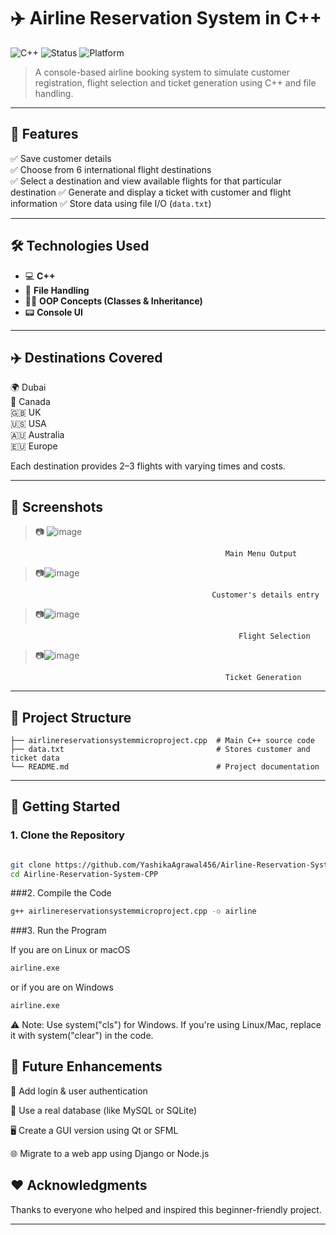 # ✈️ Airline Reservation System in C++

![C++](https://img.shields.io/badge/language-C++-blue.svg)
![Status](https://img.shields.io/badge/status-active-brightgreen)
![Platform](https://img.shields.io/badge/platform-Windows-lightgrey)

> A console-based airline booking system to simulate customer registration, flight selection and ticket generation using C++ and file handling.

---

## 🎯 Features

✅ Save customer details  
✅ Choose from 6 international flight destinations  
✅ Select a destination and view available flights for that particular destination 
✅ Generate and display a ticket with customer and flight information 
✅ Store data using file I/O (`data.txt`)

---

## 🛠 Technologies Used

- 💻 **C++**
- 📁 **File Handling**
- 👨‍💻 **OOP Concepts (Classes & Inheritance)**
- 📟 **Console UI**

---

## ✈️ Destinations Covered

🌍 Dubai  
🍁 Canada  
🇬🇧 UK  
🇺🇸 USA  
🇦🇺 Australia  
🇪🇺 Europe

Each destination provides 2–3 flights with varying times and costs.

---

## 📸 Screenshots

> 📷 ![image](https://github.com/user-attachments/assets/9226c865-8cfe-479e-bb2d-6156a5a6fd33)

                                                    Main Menu Output
                                  
> 📷![image](https://github.com/user-attachments/assets/2f294190-98c7-474e-b779-785ee801e1f1)

                                                 Customer's details entry
                              
> 📷![image](https://github.com/user-attachments/assets/b7958e0a-eed6-4de0-8f4a-468723961918)

                                                       Flight Selection
                                       
> 📷![image](https://github.com/user-attachments/assets/087ab606-1eb5-4391-a6b3-d154ce1634f3)

                                                    Ticket Generation

---

## 🧱 Project Structure

```
├── airlinereservationsystemmicroproject.cpp  # Main C++ source code  
├── data.txt                                  # Stores customer and ticket data  
└── README.md                                 # Project documentation
```

---

## 🚀 Getting Started


### 1. Clone the Repository

```bash

git clone https://github.com/YashikaAgrawal456/Airline-Reservation-System-CPP.git
cd Airline-Reservation-System-CPP

```


###2. Compile the Code
   
```bash
g++ airlinereservationsystemmicroproject.cpp -o airline

```


###3. Run the Program

If you are on Linux or macOS

```bash
airline.exe
```

or if you are on Windows

```bash
airline.exe
```

⚠️ Note: Use system("cls") for Windows. If you're using Linux/Mac, replace it with system("clear") in the code.


## 🧠 Future Enhancements

🔐 Add login & user authentication

💾 Use a real database (like MySQL or SQLite)

🖥️ Create a GUI version using Qt or SFML

🌐 Migrate to a web app using Django or Node.js

## ❤️ Acknowledgments

Thanks to everyone who helped and inspired this beginner-friendly project.

---
